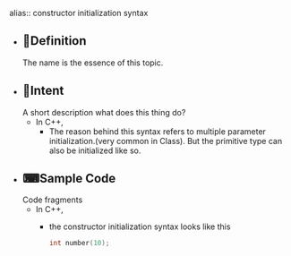 alias:: constructor initialization syntax

- ## 📝Definition
  The name is the essence of this topic.
- ## 🎯Intent
   A short description what does this thing do?
	- In C++,
		- The reason behind this syntax refers to multiple parameter initialization.(very common in Class). But the primitive type can also be initialized like so.
- ## ⌨Sample Code
   Code fragments
	- In C++,
		- the constructor initialization syntax looks like this
		  
		  ``` c++
		  int number(10);
		  ```